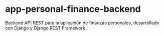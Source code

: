 # app-personal-finance-backend
Backend API REST para la aplicación de finanzas personales, desarrollado con Django y Django REST Framework.
